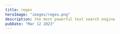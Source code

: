```yaml
---
title: regex
heroImage: "images/regex.png"
description: the most powerful text search engine
pubDate: "Mar 12 2023"
---
```

